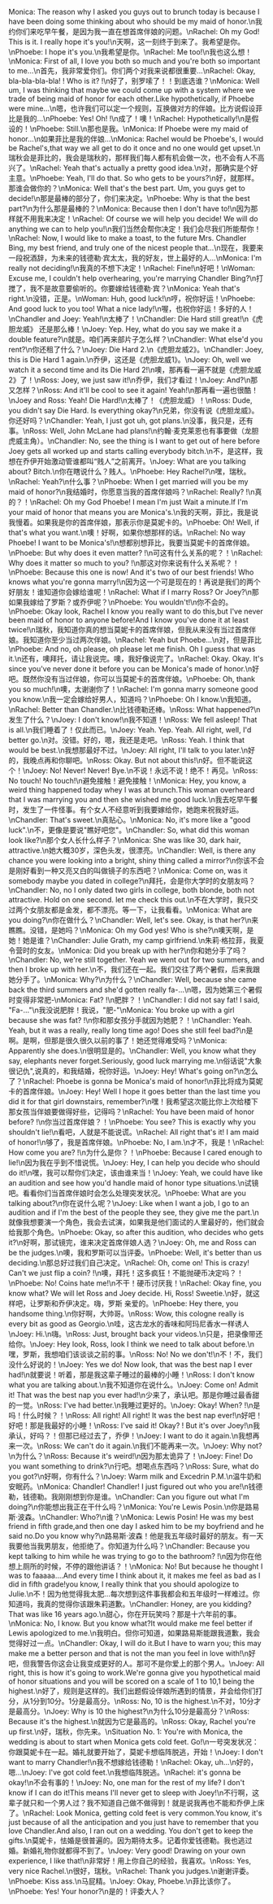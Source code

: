 Monica: The reason why I asked you guys out to brunch today is because I have been doing some thinking about who should be my maid of honor.\n我约你们来吃早午餐，是因为我一直在想首席伴娘的问题。\nRachel: Oh my God! This is it. I really hope it's you!\n天啊，这一刻终于到来了。我希望是你。\nPhoebe: I hope it's you.\n我希望是你。\nRachel: Me too!\n我也这么想！\nMonica: First of all, I love you both so much and you're both so important to me…\n首先，我非常爱你们。你们两个对我来说都很重要…\nRachel: Okay, bla-bla-bla-bla! ! Who is it? !\n好了，别罗嗦了！！到底选谁？\nMonica: Well um, I was thinking that maybe we could come up with a system where we trade of being maid of honor for each other.Like hypothetically, if Phoebe were mine…\n嗯，也许我们可以定一个规则，互换做对方的伴娘。比方说假设菲比是我的…\nPhoebe: Yes! Oh! !\n成了！噢！\nRachel: Hypothetically!\n是假设的！\nPhoebe: Still.\n那也是我。\nMonica: If Phoebe were my maid of honor…\n如果菲比是我的伴娘…\nMonica: Rachel would be Phoebe's, I would be Rachel's,that way we all get to do it once and no one would get upset.\n瑞秋会是菲比的，我会是瑞秋的，那样我们每人都有机会做一次，也不会有人不高兴了。\nRachel: Yeah that's actually a pretty good idea.\n对，那确实是个好主意。\nPhoebe: Yeah, I'll do that. So who gets to be yours?\n好，就那样。那谁会做你的？\nMonica: Well that's the best part. Um, you guys get to decide!\n那是最棒的部分了，你们来决定。\nPhoebe: Why is that the best part?\n为什么那是最棒的？\nMonica: Because then I don't have to!\n因为那样就不用我来决定！\nRachel: Of course we will help you decide! We will do anything we can to help you!\n我们当然会帮你决定！我们会尽我们所能帮你！\nRachel: Now, I would like to make a toast, to the future Mrs. Chandler Bing, my best friend, and truly one of the nicest people that…\n现在，我要来一段祝酒辞，为未来的钱德勒·宾太太，我的好友，世上最好的人…\nMonica: I'm really not deciding!\n我真的不想下决定！\nRachel: Fine!\n好吧！\nWoman: Excuse me, I couldn't help overhearing, you're marrying Chandler Bing?\n打搅了，我不是故意要偷听的。你要嫁给钱德勒·宾？\nMonica: Yeah that's right.\n没错，正是。\nWoman: Huh, good luck!\n哼，祝你好运！\nPhoebe: And good luck to you too! What a nice lady!\n喔，也祝你好运！多好的人！\nChandler and Joey: Yeah!\n太棒了！\nChandler: Die Hard still great!\n《虎胆龙威》 还是那么棒！\nJoey: Yep. Hey, what do you say we make it a double feature?\n就是。咱们再来部片子怎么样？\nChandler: What else'd you rent?\n你还租了什么？\nJoey: Die Hard 2.\n《虎胆龙威2》。\nChandler: Joey, this is Die Hard 1 again.\n乔伊，这还是《虎胆龙威1》。\nJoey: Oh, well we watch it a second time and its Die Hard 2!\n噢，那再看一遍不就是《虎胆龙威2》了！\nRoss: Joey, we just saw it!\n乔伊，我们才看过！\nJoey: And?\n那又怎样？\nRoss: And it'll be cool to see it again! Yeah!\n那再看一遍也很酷！\nJoey and Ross: Yeah! Die Hard!\n太棒了！《虎胆龙威》！\nRoss: Dude, you didn't say Die Hard. Is everything okay?\n兄弟，你没有说《虎胆龙威》。你还好吗？\nChandler: Yeah, I just got uh, got plans.\n没事，我只是，还有事。\nRoss: Well, John McLane had plans!\n约翰·麦克莱恩也有事要做（龙胆虎威主角）。\nChandler: No, see the thing is I want to get out of here before Joey gets all worked up and starts calling everybody bitch.\n不，是这样，我想在乔伊开始激动管谁都叫“贱人”之前离开。\nJoey: What are you talking about? Bitch.\n你在瞎说什么？贱人。\nPhoebe: Hey Rachel?\n嘿，瑞秋。\nRachel: Yeah?\n什么事？\nPhoebe: When I get married will you be my maid of honor?\n我结婚时，你愿意当我的首席伴娘吗？\nRachel: Really? !\n真的？！\nRachel: Oh my God Phoebe! I mean I'm just Wait a minute.If I'm your maid of honor that means you are Monica's.\n我的天啊，菲比，我是说我慢着。如果我是你的首席伴娘，那表示你是莫妮卡的。\nPhoebe: Oh! Well, if that's what you want.\n噢！好啊，如果你想那样的话。\nRachel: No way Phoebe! I want to be Monica's!\n想都别想菲比，我要当莫妮卡的首席伴娘。\nPhoebe: But why does it even matter? !\n可这有什么关系的呢？！\nRachel: Why does it matter so much to you? !\n那这对你来说有什么关系呢？！\nPhoebe: Because this one is now! And it's two of our best friends! Who knows what you're gonna marry!\n因为这一个可是现在的！再说是我们的两个好朋友！谁知道你会嫁给谁呢！\nRachel: What if I marry Ross? Or Joey?\n那如果我嫁给了罗斯？或乔伊呢？\nPhoebe: You wouldn't!\n你不会的。\nPhoebe: Okay look, Rachel I know you really want to do this,but I've never been maid of honor to anyone before!And I know you've done it at least twice!\n瑞秋，我知道你真的想当莫妮卡的首席伴娘，但我从来没有当过首席伴娘。我知道你至少当过两次伴娘。\nRachel: Yeah but Phoebe…\n对，但是菲比\nPhoebe: And no, oh please, oh please let me finish. Oh I guess that was it.\n还有，噢拜托，请让我说完。噢，我好像说完了。\nRachel: Okay. Okay. It's since you've never done it before you can be Monica's made of honor.\n好吧。既然你没有当过伴娘，你可以当莫妮卡的首席伴娘。\nPhoebe: Oh, thank you so much!\n噢，太谢谢你了！\nRachel: I'm gonna marry someone good you know.\n我一定会嫁给好男人，知道吗？\nPhoebe: Oh I know.\n我知道。\nRachel: Better than Chandler.\n比钱德勒还棒。\nRoss: What happened?\n发生了什么？\nJoey: I don't know!\n我不知道！\nRoss: We fell asleep! That is all.\n我们睡着了！仅此而已。\nJoey: Yeah. Yep. Yeah. All right, well, I'd better go.\n对。没错。好的，嗯，我还是走吧。\nRoss: Yeah. I think that would be best.\n我想那最好不过。\nJoey: All right, I'll talk to you later.\n好的，我晚点再和你聊吧。\nRoss: Okay. But not about this!\n好。但不能说这个！\nJoey: No! Never! Never! Bye.\n不说！永远不说！绝不！再见。\nRoss: No touch! No touch!\n避免接触！避免接触！\nMonica: Hey, you know, a weird thing happened today whey I was at brunch.This woman overheard that I was marrying you and then she wished me good luck.\n我去吃早午餐时，发生了一件怪事。有个女人不经意听到我要嫁给你，她跑来祝我好运。\nChandler: That's sweet.\n真贴心。\nMonica: No, it's more like a "good luck".\n不，更像是要说"瞧好吧您"。\nChandler: So, what did this woman look like?\n那个女人长什么样子？\nMonica: She was like 30, dark hair, attractive.\n她大概30岁，深色头发，很漂亮。\nChandler: Well, is there any chance you were looking into a bright, shiny thing called a mirror?\n你该不会是刚好看到一种又亮又白的叫做镜子的东西吧？\nMonica: Come on, was it somebody maybe you dated in college?\n拜托，会是你大学时的女朋友吗？\nChandler: No, no I only dated two girls in college, both blonde, both not attractive. Hold on one second. let me check this out.\n不在大学时，我只交过两个女朋友都是金发，都不漂亮。等一下，让我看看。\nMonica: What are you doing?\n你在做什么？\nChandler: Well, let's see. Okay, is that her?\n来瞧瞧。没错，是她吗？\nMonica: Oh my God yes! Who is she?\n噢天啊，是她！她是谁？\nChandler: Julie Grath, my camp girlfriend.\n朱莉·格拉菲，我夏令营时的女友。\nMonica: Did you break up with her?\n你和她分手了吗？\nChandler: No, we're still together. Yeah we went out for two summers, and then I broke up with her.\n不，我们还在一起。我们交往了两个暑假，后来我跟她分手了。\nMonica: Why?\n为什么？\nChandler: Well, because she came back the third summers and she'd gotten really fa-…\n嗯，因为她第三个暑假时变得非常肥-\nMonica: Fat? !\n肥胖？！\nChandler: I did not say fat! I said, "Fa-…"\n我没说肥胖！我说，"肥-"\nMonica: You broke up with a girl because she was fat? !\n你和那女孩分手就因为她肥？！\nChandler: Yeah. Yeah, but it was a really, really long time ago! Does she still feel bad?\n是啊。是啊，但那是很久很久以前的事了！她还觉得难受吗？\nMonica: Apparently she does.\n很明显是的。\nChandler: Well, you know what they say, elephants never forget.Seriously, good luck marrying me.\n俗话说"大象很记仇",说真的，和我结婚，祝你好运。\nJoey: Hey! What's going on?\n怎么了？\nRachel: Phoebe is gonna be Monica's maid of honor!\n菲比将成为莫妮卡的首席伴娘。\nJoey: Hey! Well I hope it goes better than the last time you did it for that girl downstairs, remember?\n嘿！我希望这次能比你上次给楼下那女孩当伴娘要做得好些，记得吗？\nRachel: You have been maid of honor before? !\n你当过首席伴娘？！\nPhoebe: You see? This is exactly why you shouldn't lie!\n看吧，人就是不能说谎。\nRachel: All right that's it! I am maid of honor!\n够了，我是首席伴娘。\nPhoebe: No, I am.\n才不，我是！\nRachel: How come you are? !\n为什么是你？！\nPhoebe: Because I cared enough to lie!\n因为我在乎到不惜说慌。\nJoey: Hey, I can help you decide who should do it!\n嘿，我可以帮你们决定，该由谁来当！\nJoey: Yeah, we could have like an audition and see how you'd handle maid of honor type situations.\n试镜吧。看看你们当首席伴娘时会怎么处理突发状况。\nPhoebe: What are you talking about?\n你在说什么呢？\nJoey: Like when I want a job, I go to an audition and if I'm the best of the people they see, they give me the part.\n就像我想要演一个角色，我会去试演，如果我是他们面试的人里最好的，他们就会给我那个角色。\nPhoebe: Okay, so after this audition, who decides who gets it?\n好啊，那试镜完，谁来决定首席伴娘人选？\nJoey: Oh, me and Ross can be the judges.\n噢，我和罗斯可以当评委。\nPhoebe: Well, it's better than us deciding.\n那总好过我们自己决定。\nRachel: Oh, come on! This is crazy! Can't we just flip a coin? !\n噢，拜托！这多疯狂！不能抛硬币决定吗？！\nPhoebe: No! Coins hate me!\n不干！硬币讨厌我！\nRachel: Okay fine, you know what? We will let Ross and Joey decide. Hi, Ross! Sweetie.\n好，就这样吧，让罗斯和乔伊决定。嗨，罗斯 亲爱的。\nPhoebe: Hey there, you handsome thing.\n你好啊，大帅哥。\nRoss: Wow, this cologne really is every bit as good as Georgio.\n哇，这古龙水的香味和阿玛尼香水一样诱人\nJoey: Hi.\n嗨。\nRoss: Just, brought back your videos.\n只是，把录像带还给你。\nJoey: Hey look, Ross, look I think we need to talk about before.\n嘿，罗斯，我想咱们该谈谈之前的事。\nRoss: No! No we don't!\n不！不，我们没什么好说的！\nJoey: Yes we do! Now look, that was the best nap I ever had!\n就要说！听着，那是我这辈子睡过的最棒的小睡！\nRoss: I don't know what you are talking about.\n我不知道你在说什么。\nJoey: Come on! Admit it! That was the best nap you ever had!\n少来了，承认吧。那是你睡过最香甜的一觉。\nRoss: I've had better.\n我睡过更好的。\nJoey: Okay! When? !\n是吗！什么时候？！\nRoss: All right! All right! It was the best nap ever!\n好吧！好吧！那是我最好的小睡！\nRoss: I've said it! Okay? ! But it's over Joey!\n我承认，好吗？！但那已经过去了，乔伊！\nJoey: I want to do it again.\n我想再来一次。\nRoss: We can't do it again.\n我们不能再来一次。\nJoey: Why not?\n为什么？\nRoss: Because it's weird!\n因为那太诡异了！\nJoey: Fine! Do you want something to drink?\n行吧。想喝点东西吗？\nRoss: Sure, what do you got?\n好啊，你有什么？\nJoey: Warm milk and Excedrin P.M.\n温牛奶和安眠药。\nMonica: Chandler! Chandler! I just figured out who you are!\n钱德勒，钱德勒。我刚刚想到你是谁。\nChandler: Can you figure out what I'm doing?\n你能想出我正在干什么吗？\nMonica: You're Lewis Posin.\n你是路易斯·波森。\nChandler: Who?\n谁？\nMonica: Lewis Posin! He was my best friend in fifth grade,and then one day I asked him to be my boyfriend and he said no.Do you know why?\n路易斯·波森！他是我五年级时最好的朋友。有一天我要他当我男朋友，他拒绝了。你知道为什么吗？\nChandler: Because you kept talking to him while he was trying to go to the bathroom? !\n因为你在他想上厕所的时候，不停的跟他讲话？！\nMonica: No! But because he thought I was to faaaaa….And every time I think about it, it makes me feel as bad as I did in fifth grade!you know, I really think that you should apologize to Julie.\n不！因为他觉得我太肥...每次想到这件事我都会和五年级时一样难过。你知道吗，我真的觉得你该跟朱莉道歉。\nChandler: Honey, are you kidding? That was like 16 years ago.\n甜心，你在开玩笑吗？那是十六年前的事。\nMonica: No, I know. But you know what?It would make me feel better if Lewis apologized to me.\n我明白。但你可知道，如果路易斯能跟我道歉，我会觉得好过一点。\nChandler: Okay, I will do it.But I have to warn you; this may make me a better person and that is not the man you feel in love with!\n好吧，但我警告你这会让我变成更好的人。那可不是你爱上的那个男人。\nJoey: All right, this is how it's going to work.We're gonna give you hypothetical maid of honor situations and you will be scored on a scale of 1 to 10,1 being the highest.\n好了，规则是这样的。我们出题假设伴娘所遇到的情景，并会给你们打分，从1分到10分。1分是最高分。\nRoss: No, 10 is the highest.\n不对，10分才是最高分。\nJoey: Why is 10 the highest?\n为什么10分是最高分？\nRoss: Because it's the highest.\n就因为它是最高的。\nRoss: Okay, Rachel you're up first.\n好，瑞秋，你先来。\nSituation No. 1: You're with Monica, the wedding is about to start when Monica gets cold feet. Go!\n一号突发状况：你跟莫妮卡在一起。婚礼就要开始了，莫妮卡想临阵脱逃，开始！\nJoey: I don't want to marry Chandler!\n我不想嫁给钱德勒！\nRachel: Okay, uh…\n好的，嗯…\nJoey: I've got cold feet.\n我想临阵脱逃。\nRachel: it's gonna be okay!\n不会有事的！\nJoey: No, one man for the rest of my life? I don't know if I can do it!This means I'll never get to sleep with Joey!\n不行啊，这辈子就只和一个男人过？我不知道自己做不做得到！就是说我再也不能和乔伊上床了。\nRachel: Look Monica, getting cold feet is very common.You know, it's just because of all the anticipation and you just have to remember that you love Chandler.And also, I ran out on a wedding. You don't get to keep the gifts.\n莫妮卡，怯婚是很普遍的。因为期待太多。记着你爱钱德勒。我也逃过婚。新婚礼物你就都得不到了。\nJoey: Very good! Drawing on your own experience, I like that!\n非常好！用上你自己的经验，我喜欢。\nRoss: Yes, very nice Rachel.\n很好，瑞秋。\nRachel: Thank you judges.\n谢谢评委。\nPhoebe: Kiss ass.\n马屁精。\nJoey: Okay, Phoebe.\n菲比该你了。\nPhoebe: Yes! Your honor?\n是的！评委大人？
        
